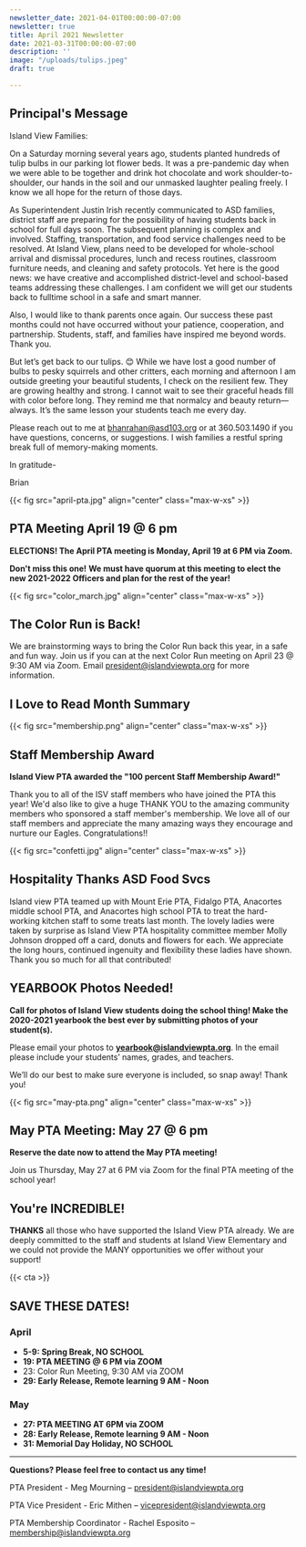 ```yaml
---
newsletter_date: 2021-04-01T00:00:00-07:00
newsletter: true
title: April 2021 Newsletter
date: 2021-03-31T00:00:00-07:00
description: ''
image: "/uploads/tulips.jpeg"
draft: true

---
```

## Principal's Message

Island View Families:

On a Saturday morning several years ago, students planted hundreds of tulip bulbs in our parking lot flower beds. It was a pre-pandemic day when we were able to be together and drink hot chocolate and work shoulder-to-shoulder, our hands in the soil and our unmasked laughter pealing freely. I know we all hope for the return of those days.

As Superintendent Justin Irish recently communicated to ASD families, district staff are preparing for the possibility of having students back in school for full days soon. The subsequent planning is complex and involved. Staffing, transportation, and food service challenges need to be resolved. At Island View, plans need to be developed for whole-school arrival and dismissal procedures, lunch and recess routines, classroom furniture needs, and cleaning and safety protocols. Yet here is the good news: we have creative and accomplished district-level and school-based teams addressing these challenges. I am confident we will get our students back to fulltime school in a safe and smart manner.

Also, I would like to thank parents once again. Our success these past months could not have occurred without your patience, cooperation, and partnership. Students, staff, and families have inspired me beyond words. Thank you.

But let’s get back to our tulips. 😊 While we have lost a good number of bulbs to pesky squirrels and other critters, each morning and afternoon I am outside greeting your beautiful students, I check on the resilient few. They are growing healthy and strong. I cannot wait to see their graceful heads fill with color before long. They remind me that normalcy and beauty return—always. It’s the same lesson your students teach me every day.

Please reach out to me at [bhanrahan@asd103.org](mailto:bhanrahan@asd103.org) or at 360.503.1490 if you have questions, concerns, or suggestions. I wish families a restful spring break full of memory-making moments.

In gratitude-

Brian

{{< fig src="april-pta.jpg" align="center" class="max-w-xs" >}}

## PTA Meeting April 19 @ 6 pm

**ELECTIONS!  The April PTA meeting is Monday, April 19 at 6 PM via Zoom.**

**Don't miss this one!**  **We must have quorum at this meeting to elect the new 2021-2022 Officers and plan for the rest of the year!**

{{< fig src="color_march.jpg" align="center" class="max-w-xs" >}}

## The Color Run is Back!

We are brainstorming ways to bring the Color Run back this year, in a safe and fun way. Join us if you can at the next Color Run meeting on April 23 @ 9:30 AM via Zoom. Email [president@islandviewpta.org](mailto:president@islandviewpta.org) for more information.

## I Love to Read Month Summary

{{< fig src="membership.png" align="center" class="max-w-xs" >}}

## Staff Membership Award

**Island View PTA awarded the "100 percent Staff Membership Award!"**

Thank you to all of the ISV staff members who have joined the PTA this year! We'd also like to give a huge THANK YOU to the amazing community members who sponsored a staff member's membership. We love all of our staff members and appreciate the many amazing ways they encourage and nurture our Eagles. Congratulations!!

{{< fig src="confetti.jpg" align="center" class="max-w-xs" >}}

## Hospitality Thanks ASD Food Svcs

Island view PTA teamed up with Mount Erie PTA, Fidalgo PTA, Anacortes middle school PTA, and Anacortes high school PTA to treat the hard-working kitchen staff to some treats last month. The lovely ladies were taken by surprise as Island View PTA hospitality committee member Molly Johnson dropped off a card, donuts and flowers for each. We appreciate the long hours, continued ingenuity and flexibility these ladies have shown. Thank you so much for all that contributed!

## YEARBOOK Photos Needed!

**Call for photos of Island View students doing the school thing! Make the 2020-2021 yearbook the best ever by submitting photos of your student(s).**

Please email your photos to [**yearbook@islandviewpta.org**](mailto:yearbook@islandviewpta.org). In the email please include your students’ names, grades, and teachers.

We’ll do our best to make sure everyone is included, so snap away! Thank you!

{{< fig src="may-pta.png" align="center" class="max-w-xs" >}}

## May PTA Meeting: May 27 @ 6 pm

**Reserve the date now to attend the May PTA meeting!**

Join us Thursday, May 27 at 6 PM via Zoom for the final PTA meeting of the school year!

## You're INCREDIBLE!

**THANKS** all those who have supported the Island View PTA already. We are deeply committed to the staff and students at Island View Elementary and we could not provide the MANY opportunities we offer without your support!

{{< cta >}}

## SAVE THESE DATES!

### April

* **5-9: Spring Break, NO SCHOOL**
* **19: PTA MEETING @ 6 PM via ZOOM**
* 23: Color Run Meeting, 9:30 AM via ZOOM
* **29: Early Release, Remote learning 9 AM - Noon**

### May

* **27: PTA MEETING AT 6PM via ZOOM**
* **28: Early Release, Remote learning 9 AM - Noon**
* **31: Memorial Day Holiday, NO SCHOOL**

***

**Questions? Please feel free to contact us any time!**

PTA President - Meg Mourning – [president@islandviewpta.org](mailto:president@islandviewpta.org)

PTA Vice President - Eric Mithen – [vicepresident@islandviewpta.org](mailto:vicepresident@islandviewpta.org)

PTA Membership Coordinator - Rachel Esposito – [membership@islandviewpta.org](mailto:membership@islandviewpta.org)